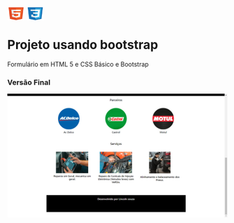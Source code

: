 <div>
<img align="center" alt="Lincoln-HTML" height="30" width="40" src="https://raw.githubusercontent.com/devicons/devicon/master/icons/html5/html5-original.svg">
<img align="center" alt="Lincoln-CSS" height="30" width="40" src="https://raw.githubusercontent.com/devicons/devicon/master/icons/css3/css3-original.svg">  
</div>
  
# Projeto usando bootstrap 
Formulário em HTML 5 e CSS Básico e Bootstrap 

### Versão Final
<img src="bootstrap-project.png" alt="Web Version"/>
